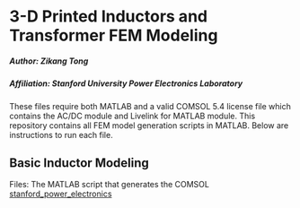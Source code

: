 # 3-D Printed Inductors and Transformer FEM Modeling

##### Author: Zikang Tong
##### Affiliation: Stanford University Power Electronics Laboratory

These files require both MATLAB and a valid COMSOL 5.4 license file which contains the AC/DC module and Livelink for MATLAB module. This repository contains all FEM model generation scripts in MATLAB. Below are instructions to run each file.


## Basic Inductor Modeling

Files: The MATLAB script that generates the COMSOL  [stanford_power_electronics](MATLAB_scripts)
